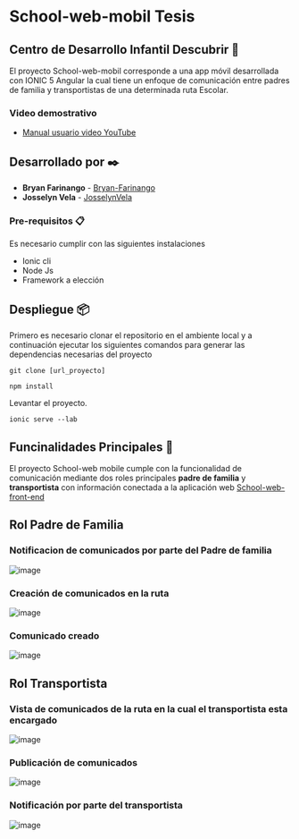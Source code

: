 # School-web-mobil Tesis
## Centro de Desarrollo Infantil Descubrir 🚀
El proyecto School-web-mobil corresponde a una app móvil desarrollada con IONIC 5 Angular la cual tiene un enfoque de comunicación entre padres de familia y transportistas de una determinada ruta Escolar.

### **Video demostrativo**
* [Manual usuario video YouTube](https://www.youtube.com/watch?v=ZHiUGJxOSGo)
## Desarrollado por ✒️
* **Bryan Farinango** - [Bryan-Farinango](https://gist.github.com/Bryan-Farinango)
* **Josselyn Vela** - [JosselynVela](https://github.com/JosselynVela)
### Pre-requisitos 📋
Es necesario cumplir con las siguientes instalaciones
* Ionic cli
* Node Js
* Framework a elección

## Despliegue 📦

Primero es necesario clonar el repositorio en el ambiente local y a continuación ejecutar los siguientes comandos para generar las dependencias necesarias del proyecto 

```
git clone [url_proyecto]
```
```
npm install
```
Levantar el proyecto.
```
ionic serve --lab
```

## Funcinalidades Principales 📌

El proyecto School-web mobile cumple con la funcionalidad de comunicación mediante dos roles principales **padre de familia** y **transportista** con información conectada a la aplicación web [School-web-front-end](https://github.com/Bryan-Farinango/School-web)

## Rol Padre de Familia
### Notificacion de comunicados por parte del Padre de familia
![image](https://user-images.githubusercontent.com/38628690/131652781-e890f196-020b-44f2-a4a9-9376f97570b5.png)

### Creación de comunicados en la ruta
![image](https://user-images.githubusercontent.com/38628690/131652837-01c1e228-7294-4031-a5df-4ad2491ddac1.png)

### Comunicado creado
![image](https://user-images.githubusercontent.com/38628690/131652969-7fc94d0a-41b5-43b2-a4af-165219a96e2c.png)

## Rol Transportista
### Vista de comunicados de la ruta en la cual el transportista esta encargado
![image](https://user-images.githubusercontent.com/38628690/131653109-4ae32232-ce9e-4388-a599-039476aa678d.png)

### Publicación de comunicados
![image](https://user-images.githubusercontent.com/38628690/131653163-9038beae-2693-47d6-b6a2-18b282696b0e.png)

### Notificación por parte del transportista 
![image](https://user-images.githubusercontent.com/38628690/131653306-ecdc6125-68f2-499e-876b-676e8e61b04b.png)



